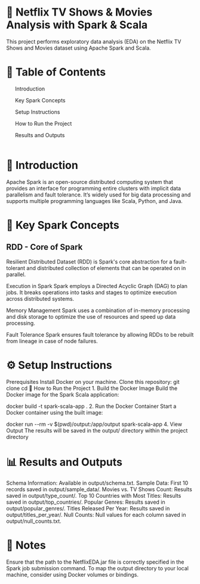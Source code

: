 <h1>🎥 Netflix TV Shows & Movies Analysis with Spark & Scala</h1>
<p>This project performs exploratory data analysis (EDA) on the Netflix TV Shows and Movies dataset using Apache Spark and Scala.
</p>

<h1>📘 Table of Contents</h1>
<table>
<ul>Introduction</ul>
<ul>Key Spark Concepts</ul>
<ul>Setup Instructions</ul>
<ul>How to Run the Project</ul>
<ul>Results and Outputs</ul>
</table>

<h1>🚀 Introduction</h1>
<p>
Apache Spark is an open-source distributed computing system that provides an interface for programming entire clusters with implicit data parallelism and fault tolerance. It’s widely used for big data processing and supports multiple programming languages like Scala, Python, and Java.</p>

<h1>🔑 Key Spark Concepts</h1>
<h2>RDD - Core of Spark</h2>
Resilient Distributed Dataset (RDD) is Spark's core abstraction for a fault-tolerant and distributed collection of elements that can be operated on in parallel.

Execution in Spark
Spark employs a Directed Acyclic Graph (DAG) to plan jobs. It breaks operations into tasks and stages to optimize execution across distributed systems.

Memory Management
Spark uses a combination of in-memory processing and disk storage to optimize the use of resources and speed up data processing.

Fault Tolerance
Spark ensures fault tolerance by allowing RDDs to be rebuilt from lineage in case of node failures.

<h1>⚙️ Setup Instructions</h1>
Prerequisites
Install Docker on your machine.
Clone this repository:
git clone <repository-url>
cd <repository-folder>
🔧 How to Run the Project
1. Build the Docker Image
Build the Docker image for the Spark Scala application:

docker build -t spark-scala-app .
2. Run the Docker Container
Start a Docker container using the built image:

docker run --rm -v $(pwd)/output:/app/output spark-scala-app
4. View Output
The results will be saved in the output/ directory within the project directory


<h1>📊 Results and Outputs</h1>
Schema Information: Available in output/schema.txt.
Sample Data: First 10 records saved in output/sample_data/.
Movies vs. TV Shows Count: Results saved in output/type_count/.
Top 10 Countries with Most Titles: Results saved in output/top_countries/.
Popular Genres: Results saved in output/popular_genres/.
Titles Released Per Year: Results saved in output/titles_per_year/.
Null Counts: Null values for each column saved in output/null_counts.txt.


<h1>📖 Notes</h1>
Ensure that the path to the NetflixEDA.jar file is correctly specified in the Spark job submission command.
To map the output directory to your local machine, consider using Docker volumes or bindings.
